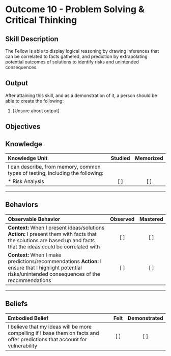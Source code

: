 # Outcome 10 - Problem Solving & Critical Thinking

**Skill Description**
----------
The Fellow is able to display logical reasoning by drawing inferences that can be correlated to facts gathered, and prediction by extrapolating potential outcomes of solutions to identify risks and unintended consequences.

**Output**
----------
After attaining this skill, and as a demonstration of it, a person should be able to create the following:

1. [Unsure about output]


**Objectives**
----------
## **Knowledge**


| Knowledge Unit   |      Studied      | Memorized |
|:-------------|:------------------:|:--------:|
| I can describe, from memory, common types of testing, including the following: | | |
| * Risk Analysis| [ ] | [ ]  |


----------


## **Behaviors**

| Observable Behavior   |      Observed      | Mastered |
|:-------------|:------------------:|:--------:|
| **Context:** When I present ideas/solutions **Action:** I present them with facts that the solutions are based up and facts that the ideas could be correlated with  | [ ] | [ ]  |
| **Context:** When I make predictions/recommendations **Action:** I ensure that I highlight potential risks/unintended consequences of the recommendations |   [ ]   |   [ ]  |

----------


## **Beliefs**


| Embodied Belief   |      Felt      | Demonstrated |
|:-------------|:------------------:|:--------:|
| I believe that my ideas will be more compelling if I base them on facts and offer predictions that account for vulnerability | [ ] | [ ]  |
